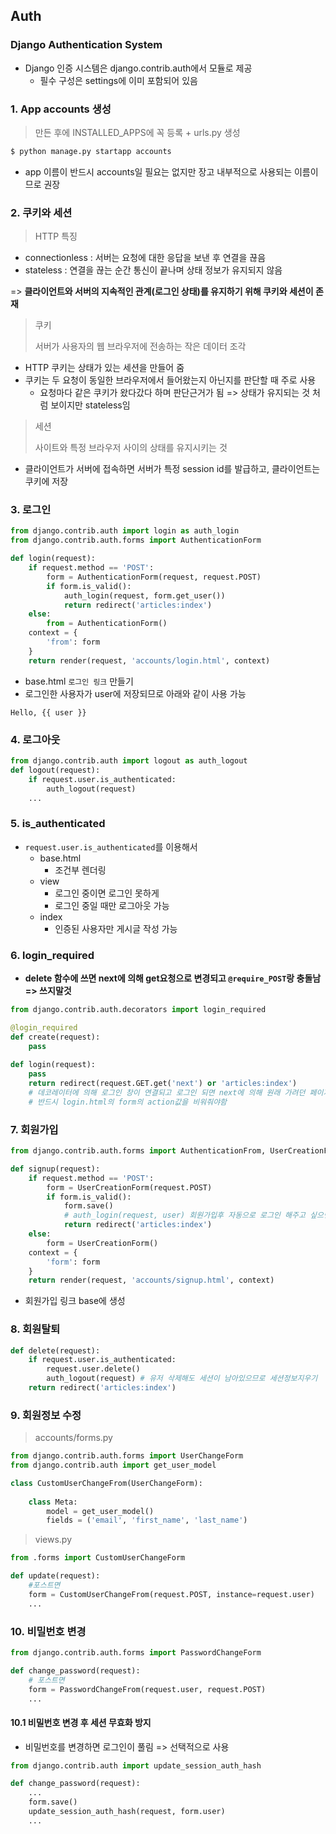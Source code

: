 ## Auth

### Django Authentication System

- Django 인증 시스템은 django.contrib.auth에서 모듈로 제공
  - 필수 구성은 settings에 이미 포함되어 있음

### 1. App accounts 생성

> 만든 후에 INSTALLED_APPS에 꼭 등록 + urls.py 생성

```bash
$ python manage.py startapp accounts
```

- app 이름이 반드시 accounts일 필요는 없지만 장고 내부적으로 사용되는 이름이므로 권장



### 2. 쿠키와 세션

> HTTP 특징

- connectionless : 서버는 요청에 대한 응답을 보낸 후 연결을 끊음
- stateless : 연결을 끊는 순간 통신이 끝나며 상태 정보가 유지되지 않음

=> **클라이언트와 서버의 지속적인 관계(로그인 상태)를 유지하기 위해 쿠키와 세션이 존재**

> 쿠키
>
> 서버가 사용자의 웹 브라우저에 전송하는 작은 데이터 조각

- HTTP 쿠키는 상태가 있는 세션을 만들어 줌
- 쿠키는 두 요청이 동일한 브라우저에서 들어왔는지 아닌지를 판단할 때 주로 사용
  - 요청마다 같은 쿠키가 왔다갔다 하며 판단근거가 됨 => 상태가 유지되는 것 처럼 보이지만 stateless임 

> 세션
>
> 사이트와 특정 브라우저 사이의 상태를 유지시키는 것

- 클라이언트가 서버에 접속하면 서버가 특정 session id를 발급하고, 클라이언트는 쿠키에 저장



### 3. 로그인

```python
from django.contrib.auth import login as auth_login
from django.contrib.auth.forms import AuthenticationForm

def login(request):
    if request.method == 'POST':
        form = AuthenticationForm(request, request.POST)
        if form.is_valid():
            auth_login(request, form.get_user())
            return redirect('articles:index')
    else:
        from = AuthenticationForm()
    context = {
        'from': form
    }
    return render(request, 'accounts/login.html', context)
```

- base.html `로그인 링크` 만들기
- 로그인한 사용자가 user에 저장되므로 아래와 같이 사용 가능

```django
Hello, {{ user }}
```



### 4. 로그아웃

```python
from django.contrib.auth import logout as auth_logout
def logout(request):
    if request.user.is_authenticated:
    	auth_logout(request)
    ...
```



### 5. is_authenticated

- `request.user.is_authenticated`를 이용해서 
  - base.html 
    - 조건부 렌더링
  - view 
    - 로그인 중이면 로그인 못하게
    - 로그인 중일 때만 로그아웃 가능
  - index
    - 인증된 사용자만 게시글 작성 가능



### 6. login_required

- **delete 함수에 쓰면 next에 의해 get요청으로 변경되고 `@require_POST`랑 충돌남 => 쓰지말것**

```python
from django.contrib.auth.decorators import login_required

@login_required
def create(request):
    pass
    
def login(request):
    pass
    return redirect(request.GET.get('next') or 'articles:index')
	# 데코레이터에 의해 로그인 창이 연결되고 로그인 되면 next에 의해 원래 가려던 페이지로 연결
    # 반드시 login.html의 form의 action값을 비워줘야함
```



### 7. 회원가입

```python
from django.contrib.auth.forms import AuthenticationFrom, UserCreationForm

def signup(request):
    if request.method == 'POST':
        form = UserCreationForm(request.POST)
        if form.is_valid():
            form.save()
            # auth_login(request, user) 회원가입후 자동으로 로그인 해주고 싶으면 user는 save에서 받아오기
            return redirect('articles:index')
    else:
        form = UserCreationForm()
    context = {
        'form': form
    }
    return render(request, 'accounts/signup.html', context)
```

- 회원가입 링크 base에 생성



### 8. 회원탈퇴

``` python
def delete(request):
    if request.user.is_authenticated:
        request.user.delete()
        auth_logout(request) # 유저 삭제해도 세션이 남아있으므로 세션정보지우기
    return redirect('articles:index')
```



### 9. 회원정보 수정

> accounts/forms.py

```python
from django.contrib.auth.forms import UserChangeForm
from django.contrib.auth import get_user_model

class CustomUserChangeFrom(UserChangeForm):
    
    class Meta:
        model = get_user_model()
        fields = ('email', 'first_name', 'last_name')
```

> views.py

```python
from .forms import CustomUserChangeForm

def update(request):
    #포스트면
    form = CustomUserChangeFrom(request.POST, instance=request.user)
    ...
```



### 10. 비밀번호 변경

```python
from django.contrib.auth.forms import PasswordChangeForm

def change_password(request):
    # 포스트면
    form = PasswordChangeFrom(request.user, request.POST)
    ...
```

#### 	10.1 비밀번호 변경 후 세션 무효화 방지

- 비밀번호를 변경하면 로그인이 풀림 => 선택적으로 사용

```python
from django.contrib.auth import update_session_auth_hash

def change_password(request):
    ...
    form.save()
    update_session_auth_hash(request, form.user)
    ...
```

